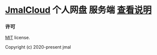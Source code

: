 # [JmalCloud](https://github.com/jamebal/jmal-cloud-view) 个人网盘 服务端  [查看说明](https://github.com/jamebal/jmal-cloud-view/blob/master/README.md)

### 许可

[MIT](https://github.com/jamebal/jmal-cloud-view/blob/master/LICENSE) license.

Copyright (c) 2020-present jmal
